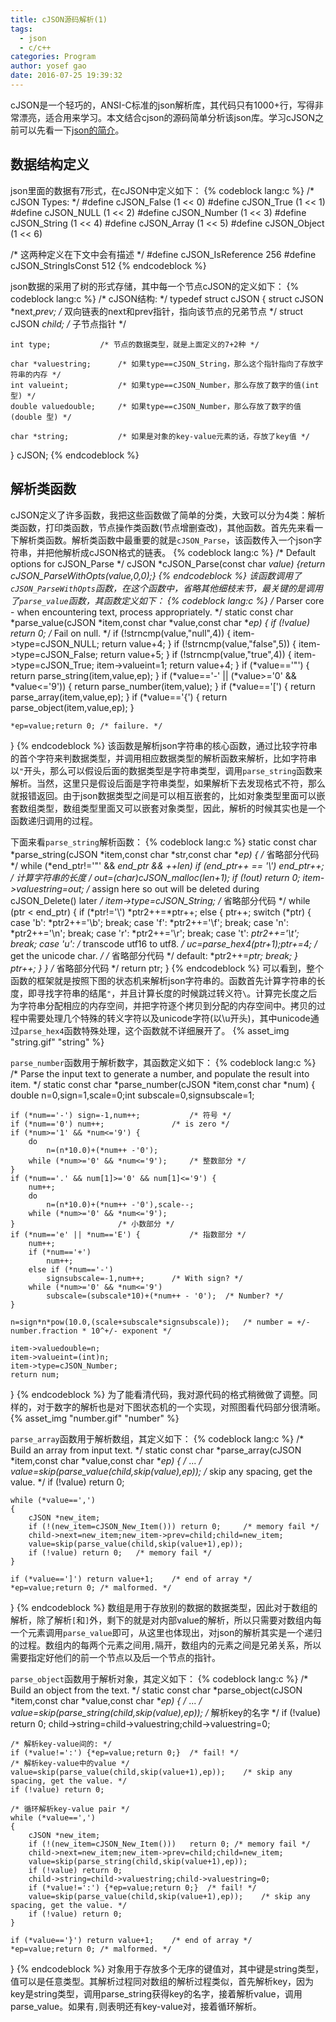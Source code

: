```yaml
---
title: cJSON源码解析(1)
tags:
  - json
  - c/c++
categories: Program
author: yosef gao
date: 2016-07-25 19:39:32
---
```



cJSON是一个轻巧的，ANSI-C标准的json解析库，其代码只有1000+行，写得非常漂亮，适合用来学习。本文结合cjson的源码简单分析该json库。学习cJSON之前可以先看一下[json的简介](/2016/07/25/json/#more)。

<!--more-->

数据结构定义
---------
json里面的数据有7形式，在cJSON中定义如下：
{% codeblock lang:c %}
/* cJSON Types: */
#define cJSON_False  (1 << 0)
#define cJSON_True   (1 << 1)
#define cJSON_NULL   (1 << 2)
#define cJSON_Number (1 << 3)
#define cJSON_String (1 << 4)
#define cJSON_Array  (1 << 5)
#define cJSON_Object (1 << 6)

/* 这两种定义在下文中会有描述 */
#define cJSON_IsReference 256
#define cJSON_StringIsConst 512
{% endcodeblock %}

json数据的采用了树的形式存储，其中每一个节点cJSON的定义如下：
{% codeblock lang:c %}
/* cJSON结构: */
typedef struct cJSON {
	struct cJSON *next,*prev;	/* 双向链表的next和prev指针，指向该节点的兄弟节点 */
	struct cJSON *child;		/* 子节点指针 */

	int type;			/* 节点的数据类型，就是上面定义的7+2种 */

	char *valuestring;		/* 如果type==cJSON_String，那么这个指针指向了存放字符串的内存 */
	int valueint;			/* 如果type==cJSON_Number，那么存放了数字的值(int 型) */
	double valuedouble;		/* 如果type==cJSON_Number，那么存放了数字的值(double 型) */

	char *string;			/* 如果是对象的key-value元素的话，存放了key值 */
} cJSON;
{% endcodeblock %}

解析类函数
----------
cJSON定义了许多函数，我把这些函数做了简单的分类，大致可以分为4类：解析类函数，打印类函数，节点操作类函数(节点增删查改)，其他函数。首先先来看一下解析类函数。解析类函数中最重要的就是`cJSON_Parse`，该函数传入一个json字符串，并把他解析成cJSON格式的链表。
{% codeblock lang:c %}
/* Default options for cJSON_Parse */
cJSON *cJSON_Parse(const char *value) {return cJSON_ParseWithOpts(value,0,0);}
{% endcodeblock %}
该函数调用了`cJSON_ParseWithOpts`函数，在这个函数中，省略其他细枝末节，最关键的是调用了`parse_value`函数，其函数定义如下：
{% codeblock lang:c %}
/* Parser core - when encountering text, process appropriately. */
static const char *parse_value(cJSON *item,const char *value,const char **ep)
{
	if (!value)						return 0;	/* Fail on null. */
	if (!strncmp(value,"null",4))	{ item->type=cJSON_NULL;  return value+4; }
	if (!strncmp(value,"false",5))	{ item->type=cJSON_False; return value+5; }
	if (!strncmp(value,"true",4))	{ item->type=cJSON_True; item->valueint=1;	return value+4; }
	if (*value=='\"')				{ return parse_string(item,value,ep); }
	if (*value=='-' || (*value>='0' && *value<='9'))	{ return parse_number(item,value); }
	if (*value=='[')				{ return parse_array(item,value,ep); }
	if (*value=='{')				{ return parse_object(item,value,ep); }

	*ep=value;return 0;	/* failure. */
}
{% endcodeblock %}
该函数是解析json字符串的核心函数，通过比较字符串的首个字符来判数据类型，并调用相应数据类型的解析函数来解析，比如字符串以`"`开头，那么可以假设后面的数据类型是字符串类型，调用`parse_string`函数来解析。当然，这里只是假设后面是字符串类型，如果解析下去发现格式不符，那么就报错返回。由于json数据类型之间是可以相互嵌套的，比如对象类型里面可以嵌套数组类型，数组类型里面又可以嵌套对象类型，因此，解析的时候其实也是一个函数递归调用的过程。

下面来看`parse_string`解析函数：
{% codeblock lang:c %}
static const char *parse_string(cJSON *item,const char *str,const char **ep)
{
	/* 省略部分代码 */
	while (*end_ptr!='\"' && *end_ptr && ++len) if (*end_ptr++ == '\\') end_ptr++;	/* 计算字符串的长度 */
	out=(char*)cJSON_malloc(len+1);	
	if (!out) return 0;
	item->valuestring=out; /* assign here so out will be deleted during cJSON_Delete() later */
	item->type=cJSON_String;
	/* 省略部分代码 */
	while (ptr < end_ptr)
	{
		if (*ptr!='\\') *ptr2++=*ptr++;
		else
		{
			ptr++;
			switch (*ptr)
			{
				case 'b': *ptr2++='\b';	break;
				case 'f': *ptr2++='\f';	break;
				case 'n': *ptr2++='\n';	break;
				case 'r': *ptr2++='\r';	break;
				case 't': *ptr2++='\t';	break;
				case 'u':	 /* transcode utf16 to utf8. */
					uc=parse_hex4(ptr+1);ptr+=4;	/* get the unicode char. */
					/* 省略部分代码 */
				default:  *ptr2++=*ptr; break;
			}
			ptr++;
		}
	}
	/* 省略部分代码 */
	return ptr;
}
{% endcodeblock %}
可以看到，整个函数的框架就是按照下图的状态机来解析json字符串的。函数首先计算字符串的长度，即寻找字符串的结尾`"`，并且计算长度的时候跳过转义符`\`。计算完长度之后为字符串分配相应的内存空间，并把字符逐个拷贝到分配的内存空间中。拷贝的过程中需要处理几个特殊的转义字符以及unicode字符(以\u开头)，其中unicode通过`parse_hex4`函数特殊处理，这个函数就不详细展开了。
{% asset_img "string.gif" "string" %}

`parse_number`函数用于解析数字，其函数定义如下：
{% codeblock lang:c %}
/* Parse the input text to generate a number, and populate the result into item. */
static const char *parse_number(cJSON *item,const char *num)
{
	double n=0,sign=1,scale=0;int subscale=0,signsubscale=1;

	if (*num=='-') sign=-1,num++;			/* 符号 */
	if (*num=='0') num++;				/* is zero */
	if (*num>='1' && *num<='9') {
		do
			n=(n*10.0)+(*num++ -'0');
		while (*num>='0' && *num<='9');		/* 整数部分 */
	}
	if (*num=='.' && num[1]>='0' && num[1]<='9') {
		num++;		
		do	
			n=(n*10.0)+(*num++ -'0'),scale--; 
		while (*num>='0' && *num<='9');
	}						/* 小数部分 */
	if (*num=='e' || *num=='E') {			/* 指数部分 */
		num++;
		if (*num=='+') 
			num++;	
		else if (*num=='-') 
			signsubscale=-1,num++;		/* With sign? */
		while (*num>='0' && *num<='9') 
			subscale=(subscale*10)+(*num++ - '0');	/* Number? */
	}

	n=sign*n*pow(10.0,(scale+subscale*signsubscale));	/* number = +/- number.fraction * 10^+/- exponent */
	
	item->valuedouble=n;
	item->valueint=(int)n;
	item->type=cJSON_Number;
	return num;
}
{% endcodeblock %}
为了能看清代码，我对源代码的格式稍微做了调整。同样的，对于数字的解析也是对下图状态机的一个实现，对照图看代码部分很清晰。
{% asset_img "number.gif" "number" %}

`parse_array`函数用于解析数组，其定义如下：
{% codeblock lang:c %}
/* Build an array from input text. */
static const char *parse_array(cJSON *item,const char *value,const char **ep)
{
	/* ... */
	value=skip(parse_value(child,skip(value),ep));	/* skip any spacing, get the value. */
	if (!value) return 0;

	while (*value==',')
	{
		cJSON *new_item;
		if (!(new_item=cJSON_New_Item())) return 0; 	/* memory fail */
		child->next=new_item;new_item->prev=child;child=new_item;
		value=skip(parse_value(child,skip(value+1),ep));
		if (!value) return 0;	/* memory fail */
	}

	if (*value==']') return value+1;	/* end of array */
	*ep=value;return 0;	/* malformed. */
}
{% endcodeblock %}
数组是用于存放别的数据的数据类型，因此对于数组的解析，除了解析`[`和`]`外，剩下的就是对内部value的解析，所以只需要对数组内每一个元素调用`parse_value`即可，从这里也体现出，对json的解析其实是一个递归的过程。数组内的每两个元素之间用`,`隔开，数组内的元素之间是兄弟关系，所以需要指定好他们的前一个节点以及后一个节点的指针。

`parse_object`函数用于解析对象，其定义如下：
{% codeblock lang:c %}
/* Build an object from the text. */
static const char *parse_object(cJSON *item,const char *value,const char **ep)
{
	/* ... */
	value=skip(parse_string(child,skip(value),ep)); /* 解析key的名字 */
	if (!value) return 0;
	child->string=child->valuestring;child->valuestring=0;

	/* 解析key-value间的: */
	if (*value!=':') {*ep=value;return 0;}	/* fail! */
	/* 解析key-value中的value */
	value=skip(parse_value(child,skip(value+1),ep));	/* skip any spacing, get the value. */
	if (!value) return 0;
	
	/* 循环解析key-value pair */
	while (*value==',')
	{
		cJSON *new_item;
		if (!(new_item=cJSON_New_Item()))	return 0; /* memory fail */
		child->next=new_item;new_item->prev=child;child=new_item;
		value=skip(parse_string(child,skip(value+1),ep));
		if (!value) return 0;
		child->string=child->valuestring;child->valuestring=0;
		if (*value!=':') {*ep=value;return 0;}	/* fail! */
		value=skip(parse_value(child,skip(value+1),ep));	/* skip any spacing, get the value. */
		if (!value) return 0;
	}
	
	if (*value=='}') return value+1;	/* end of array */
	*ep=value;return 0;	/* malformed. */
}
{% endcodeblock %}
对象用于存放多个无序的键值对，其中键是string类型，值可以是任意类型。其解析过程同对数组的解析过程类似，首先解析key，因为key是string类型，调用parse_string获得key的名字，接着解析value，调用parse_value。如果有`,`则表明还有key-value对，接着循环解析。
